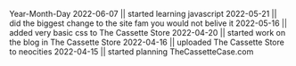 Year-Month-Day
2022-06-07 || started learning javascript
2022-05-21 || did the biggest change to the site fam you would not belive it
2022-05-16 || added very basic css to The Cassette Store
2022-04-20 || started work on the blog in The Cassette Store
2022-04-16 || uploaded The Cassette Store to neocities
2022-04-15 || started planning TheCassetteCase.com
